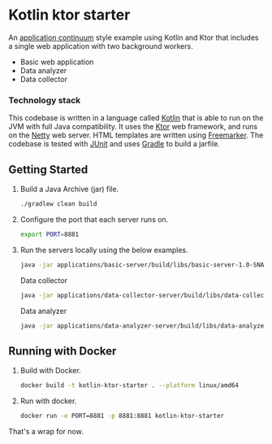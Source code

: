 # Kotlin ktor starter

An [application continuum](https://www.appcontinuum.io/) style example using Kotlin and Ktor
that includes a single web application with two background workers.

* Basic web application
* Data analyzer
* Data collector

### Technology stack

This codebase is written in a language called [Kotlin](https://kotlinlang.org) that is able to run on the JVM with full
Java compatibility.
It uses the [Ktor](https://ktor.io) web framework, and runs on the [Netty](https://netty.io/) web server.
HTML templates are written using [Freemarker](https://freemarker.apache.org).
The codebase is tested with [JUnit](https://junit.org/) and uses [Gradle](https://gradle.org) to build a jarfile.

## Getting Started

1.  Build a Java Archive (jar) file.
    ```bash
    ./gradlew clean build
    ```

1.  Configure the port that each server runs on.
    ```bash
    export PORT=8881
    ```

1.  Run the servers locally using the below examples.

    ```bash
    java -jar applications/basic-server/build/libs/basic-server-1.0-SNAPSHOT.jar
    ```

    Data collector

    ```bash
    java -jar applications/data-collector-server/build/libs/data-collector-server-1.0-SNAPSHOT.jar
    ```

    Data analyzer
    
    ```bash
    java -jar applications/data-analyzer-server/build/libs/data-analyzer-server-1.0-SNAPSHOT.jar
    ```
    
## Running with Docker

1. Build with Docker.

    ```bash
    docker build -t kotlin-ktor-starter . --platform linux/amd64
    ```

1.  Run with docker.

    ```bash
    docker run -e PORT=8881 -p 8881:8881 kotlin-ktor-starter
    ```

That's a wrap for now.

